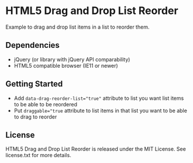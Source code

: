 # HTML5 Drag and Drop List Reorder

Example to drag and drop list items in a list to reorder them.

## Dependencies

* jQuery (or library with jQuery API comparability)
* HTML5 compatible browser (IE11 or newer)

## Getting Started

* Add `data-drag-reorder-list="true"` attribute to list you want list items to be able to be reordered
* Put `draggable="true` attribute to list items in that list you want to be able to drag to reorder

## License

HTML5 Drag and Drop List Reorder is released under the MIT License. See license.txt for more details.